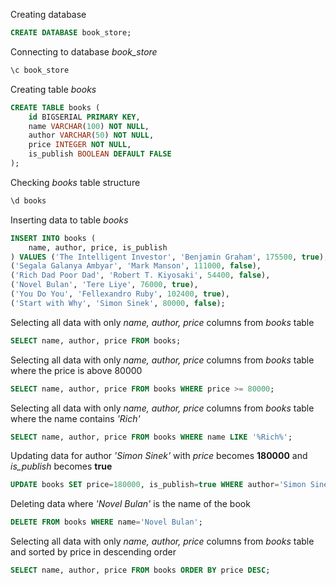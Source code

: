 Creating database

```sql
CREATE DATABASE book_store;
```

Connecting to database _book_store_

```sql
\c book_store
```

Creating table _books_

```sql
CREATE TABLE books (
    id BIGSERIAL PRIMARY KEY,
    name VARCHAR(100) NOT NULL,
    author VARCHAR(50) NOT NULL,
    price INTEGER NOT NULL,
    is_publish BOOLEAN DEFAULT FALSE
);
```

Checking _books_ table structure

```sql
\d books
```

Inserting data to table _books_

```sql
INSERT INTO books (
    name, author, price, is_publish
) VALUES ('The Intelligent Investor', 'Benjamin Graham', 175500, true),
('Segala Galanya Ambyar', 'Mark Manson', 111000, false),
('Rich Dad Poor Dad', 'Robert T. Kiyosaki', 54400, false),
('Novel Bulan', 'Tere Liye', 76000, true),
('You Do You', 'Fellexandro Ruby', 102400, true),
('Start with Why', 'Simon Sinek', 80000, false);
```

Selecting all data with only _name, author, price_ columns from _books_ table

```sql
SELECT name, author, price FROM books;
```

Selecting all data with only _name, author, price_ columns from _books_ table where the price is above 80000

```sql
SELECT name, author, price FROM books WHERE price >= 80000;
```

Selecting all data with only _name, author, price_ columns from _books_ table where the name contains _'Rich'_

```sql
SELECT name, author, price FROM books WHERE name LIKE '%Rich%';
```

Updating data for author _'Simon Sinek'_ with _price_ becomes **180000** and _is_publish_ becomes **true**

```sql
UPDATE books SET price=180000, is_publish=true WHERE author='Simon Sinek';
```

Deleting data where _'Novel Bulan'_ is the name of the book

```sql
DELETE FROM books WHERE name='Novel Bulan';
```

Selecting all data with only _name, author, price_ columns from _books_ table and sorted by price in descending order

```sql
SELECT name, author, price FROM books ORDER BY price DESC;
```
